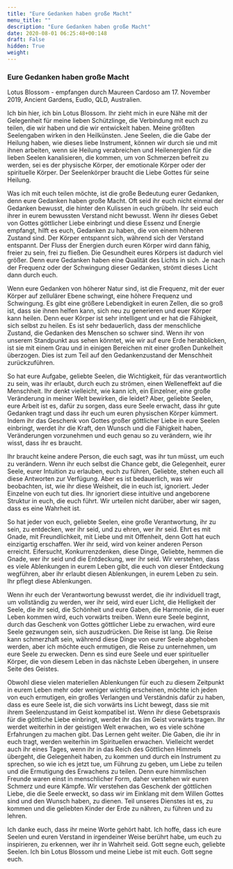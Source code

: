 ```yaml
---
title: "Eure Gedanken haben große Macht"
menu_title: ""
description: "Eure Gedanken haben große Macht"
date: 2020-08-01 06:25:48+00:148
draft: False
hidden: True
weight:
---
```

### Eure Gedanken haben große Macht

Lotus Blossom - empfangen durch Maureen Cardoso am 17. November 2019, Ancient Gardens, Eudlo, QLD, Australien.

Ich bin hier, ich bin Lotus Blossom. Ihr zieht mich in eure Nähe mit der Gelegenheit für meine lieben Schützlinge, die Verbindung mit euch zu teilen, die wir haben und die wir entwickelt haben. Meine größten Seelengaben wirken in den Heilkünsten. Jene Seelen, die die Gabe der Heilung haben, wie dieses liebe Instrument, können wir durch sie und mit ihnen arbeiten, wenn sie Heilung verabreichen und Heilenergien für die lieben Seelen kanalisieren, die kommen, um von Schmerzen befreit zu werden, sei es der physische Körper, der emotionale Körper oder der spirituelle Körper. Der Seelenkörper braucht die Liebe Gottes für seine Heilung.

Was ich mit euch teilen möchte, ist die große Bedeutung eurer Gedanken, denn eure Gedanken haben große Macht. Oft seid ihr euch nicht einmal der Gedanken bewusst, die hinter den Kulissen in euch grübeln. Ihr seid euch ihrer in eurem bewussten Verstand nicht bewusst. Wenn ihr dieses Gebet von Gottes göttlicher Liebe einbringt und diese Essenz und Energie empfangt, hilft es euch, Gedanken zu haben, die von einem höheren Zustand sind. Der Körper entspannt sich, während sich der Verstand entspannt. Der Fluss der Energien durch euren Körper wird dann fähig, freier zu sein, frei zu fließen. Die Gesundheit eures Körpers ist dadurch viel größer. Denn eure Gedanken haben eine Qualität des Lichts in sich. Je nach der Frequenz oder der Schwingung dieser Gedanken, strömt dieses Licht dann durch euch.

Wenn eure Gedanken von höherer Natur sind, ist die Frequenz, mit der euer Körper auf zellulärer Ebene schwingt, eine höhere Frequenz und Schwingung. Es gibt eine größere Lebendigkeit in euren Zellen, die so groß ist, dass sie ihnen helfen kann, sich neu zu generieren und euer Körper kann heilen. Denn euer Körper ist sehr intelligent und er hat die Fähigkeit, sich selbst zu heilen. Es ist sehr bedauerlich, dass der menschliche Zustand, die Gedanken des Menschen so schwer sind. Wenn ihr von unserem Standpunkt aus sehen könntet, wie wir auf eure Erde herabblicken, ist sie mit einem Grau und in einigen Bereichen mit einer großen Dunkelheit überzogen. Dies ist zum Teil auf den Gedankenzustand der Menschheit zurückzuführen.

So hat eure Aufgabe, geliebte Seelen, die Wichtigkeit, für das verantwortlich zu sein, was ihr erlaubt, durch euch zu strömen, einen Welleneffekt auf die Menschheit. Ihr denkt vielleicht, wie kann ich, ein Einzelner, eine große Veränderung in meiner Welt bewirken, die leidet? Aber, geliebte Seelen, eure Arbeit ist es, dafür zu sorgen, dass eure Seele erwacht, dass ihr gute Gedanken tragt und dass ihr euch um euren physischen Körper kümmert. Indem ihr das Geschenk von Gottes großer göttlicher Liebe in eure Seelen einbringt, werdet ihr die Kraft, den Wunsch und die Fähigkeit haben, Veränderungen vorzunehmen und euch genau so zu verändern, wie ihr wisst, dass ihr es braucht.

Ihr braucht keine andere Person, die euch sagt, was ihr tun müsst, um euch zu verändern. Wenn ihr euch selbst die Chance gebt, die Gelegenheit, eurer Seele, eurer Intuition zu erlauben, euch zu führen, Geliebte, stehen euch all diese Antworten zur Verfügung. Aber es ist bedauerlich, was wir beobachten, ist, wie ihr diese Weisheit, die in euch ist, ignoriert. Jeder Einzelne von euch tut dies. Ihr ignoriert diese intuitive und angeborene Struktur in euch, die euch führt. Wir urteilen nicht darüber, aber wir sagen, dass es eine Wahrheit ist.

So hat jeder von euch, geliebte Seelen, eine große Verantwortung, ihr zu sein, zu entdecken, wer ihr seid, und zu ehren, wer ihr seid. Ehrt es mit Gnade, mit Freundlichkeit, mit Liebe und mit Offenheit, denn Gott hat euch einzigartig erschaffen. Wer ihr seid, wird von keiner anderen Person erreicht. Eifersucht, Konkurrenzdenken, diese Dinge, Geliebte, hemmen die Gnade, wer ihr seid und die Entdeckung, wer ihr seid. Wir verstehen, dass es viele Ablenkungen in eurem Leben gibt, die euch von dieser Entdeckung wegführen, aber ihr erlaubt diesen Ablenkungen, in eurem Leben zu sein. Ihr pflegt diese Ablenkungen.

Wenn ihr euch der Verantwortung bewusst werdet, die ihr individuell tragt, um vollständig zu werden, wer ihr seid, wird euer Licht, die Helligkeit der Seele, die ihr seid, die Schönheit und eure Gaben, die Harmonie, die in euer Leben kommen wird, euch vorwärts treiben. Wenn eure Seele beginnt, durch das Geschenk von Gottes göttlicher Liebe zu erwachen, wird eure Seele gezwungen sein, sich auszudrücken. Die Reise ist lang. Die Reise kann schmerzhaft sein, während diese Dinge von eurer Seele abgehoben werden, aber ich möchte euch ermutigen, die Reise zu unternehmen, um eure Seele zu erwecken. Denn es sind eure Seele und euer spiritueller Körper, die von diesem Leben in das nächste Leben übergehen, in unsere Seite des Geistes.

Obwohl diese vielen materiellen Ablenkungen für euch zu diesem Zeitpunkt in eurem Leben mehr oder weniger wichtig erscheinen, möchte ich jeden von euch ermutigen, ein großes Verlangen und Verständnis dafür zu haben, dass es eure Seele ist, die sich vorwärts ins Licht bewegt, dass sie mit ihrem Seelenzustand im Geist kompatibel ist. Wenn ihr diese Gebetspraxis für die göttliche Liebe einbringt, werdet ihr das im Geist vorwärts tragen. Ihr werdet weiterhin in der geistigen Welt erwachen, wo es viele schöne Erfahrungen zu machen gibt. Das Lernen geht weiter. Die Gaben, die ihr in euch tragt, werden weiterhin im Spirituellen erwachen. Vielleicht werdet auch ihr eines Tages, wenn ihr in das Reich des Göttlichen Himmels übergeht, die Gelegenheit haben, zu kommen und durch ein Instrument zu sprechen, so wie ich es jetzt tue, um Führung zu geben, um Liebe zu teilen und die Ermutigung des Erwachens zu teilen. Denn eure himmlischen Freunde waren einst in menschlicher Form, daher verstehen wir euren Schmerz und eure Kämpfe. Wir verstehen das Geschenk der göttlichen Liebe, die die Seele erweckt, so dass wir im Einklang mit dem Willen Gottes sind und den Wunsch haben, zu dienen. Teil unseres Dienstes ist es, zu kommen und die geliebten Kinder der Erde zu nähren, zu führen und zu lehren.

Ich danke euch, dass ihr meine Worte gehört habt. Ich hoffe, dass ich eure Seelen und euren Verstand in irgendeiner Weise berührt habe, um euch zu inspirieren, zu erkennen, wer ihr in Wahrheit seid. Gott segne euch, geliebte Seelen. Ich bin Lotus Blossom und meine Liebe ist mit euch. Gott segne euch.

